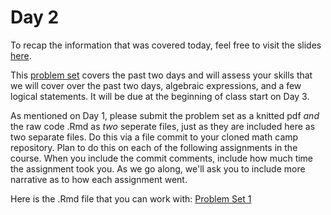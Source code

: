 # Day 2

To recap the information that was covered today, feel free to visit the slides [here](/slides/day2_am_slides.pdf). 

This [problem set](/problem-sets/pset1.pdf) covers the past two days and will assess your skills that we will cover over the past two days, algebraic expressions, and a few logical statements. It will be due at the beginning of class start on Day 3. 

As mentioned on Day 1, please submit the problem set as a knitted pdf *and* the raw code .Rmd as *two* seperate files, just as they are included here as two separate files. Do this via a file commit to your cloned math camp repository. Plan to do this on each of the following assignments in the course. When you include the commit comments, include how much time the assignment took you. As we go along, we'll ask you to include more narrative as to how each assignment went. 

Here is the .Rmd file that you can work with: 
[Problem Set 1](/problem-sets/pset1.Rmd)

